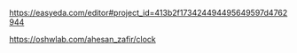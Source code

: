 https://easyeda.com/editor#project_id=413b2f173424494495649597d4762944




https://oshwlab.com/ahesan_zafir/clock
